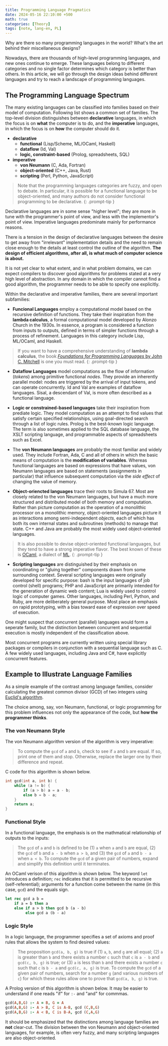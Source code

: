 ```yaml
---
title: Programming Language Pragmatics
date: 2024-05-16 22:10:00 +500
math: true
categories: [Theory]
tags: [note, lang-en, PL]
---
```


Why are there so many programming languages in the world? What's the art behind their miscellaneous designs? 

Nowadays, there are thousands of high-level programming languages, and new ones continue to emerge. These languages belong to different categories and no single factor determines which category is better than others. In this article, we will go through the design ideas behind different languages and try to reach a landscape of programming languages.


## The Programming Language Spectrum

The many existing languages can be classified into families based on their model of computation. Following list shows a common set of families. The top-level division distinguishes between **declarative** languages, in which the focus is on **what** the computer is to do, and the **imperative** languages, in which the focus is on **how** the computer should do it.

 - **declarative**
   - **functional** (Lisp/Scheme, ML/OCaml, Haskell)
   - **dataflow** (Id, Val)
   - **logic, constraint-based** (Prolog, spreadsheets, SQL)
 - **imperative**
   - **von Neumann** (C, Ada, Fortran)
   - **object-oriented** (C++, Java, Rust)
   - **scripting** (Perl, Python, JavaScript)

> Note that the programming languages categories are fuzzy, and open to debate. In particular, it is possible for a functional language to be object-oriented, and many authors do not consider functional programming to be declarative.
{: .prompt-tip }

Declarative languages are in some sense "higher level"; they are more in tune with the programmer's point of view, and less with the implementor's point of view. Imperative languages predominate mainly for performance reasons.

There is a tension in the design of declarative languages between the desire to get away from "irrelevant" implementation details and the need to remain close enough to the details at least control the outline of the algorithm. **The design of efficient algorithms, after all, is what much of computer science is about.**

It is not yet clear to what extent, and in what problem domains, we can expect compilers to discover good algorithms for problems stated at a very high level of abstraction. In any domain in which the compiler cannot find a good algorithm, the programmer needs to be able to specify one explicitly.

Within the declarative and imperative families, there are several important subfamilies:

- **Funcional Languages** employ a computational model based on the recursive definition of functions. They take their inspiration from the **lambda calculus**, a formal computational model developed by Alonzo Church in the 1930s. In essence, a program is considered a function from inputs to outputs, defined in terms of simpler functions through a process of refinement. Languages in this category include Lisp, ML/OCaml, and Haskell.

> If you want to have a comprehensive understanding of **lambda calculus**, the book [*Foundations for Programming Languages* by John C. Mitchell](https://softwarefoundations.cis.upenn.edu/plf-current/index.html) is one you must read.
{: .prompt-tip }

- **Dataflow Languages** model computations as the flow of information (*tokens*) among primitive functional *nodes*. They provide an inherently parallel model: nodes are triggered by the arrival of input tokens, and can operate concurrently. Id and Val are examples of dataflow languages. Sisal, a descendant of Val, is more often described as a functional language.

- **Logic or constrained-based languages** take their inspiration from prediate logic. They model computation as an attempt to find values that satisfy certain specified relationships, using goal-directed search through a list of logic rules. Prolog is the best-known logic language. The term is also sometimes applied to the SQL database language, the XSLT scripting language, and programmable aspects of spreadsheets such as Excel.

- The **von Neumann languages** are probably the most familiar and widely used. They include Fortran, Ada, C and all of others in which the basic means of computation is the **modification of variables**. Whereas functional languages are based on expressions that have values, von Neumann languages are based on statements (assignments in particular) that influence subsequent computation via the *side effect* of changing the value of memory.

- **Object-oriencted languages** trace their roots to Simula 67. Most are closely related to the von Neumann languages, but have a much more structured and distributed model of both memory and computation. Rather than picture computation as the operation of a monolithic processor on a monolithic memory, object-oriented languages picture it as interactions among semi-independent *objects*, each of which has both its own internal states and subroutines (methods) to manage that state. C++ and Java are probably the most widely used object-oriented languages. 

> It is also possible to devise object-oriented functional languages, but they tend to have a strong imperative flavor. The best known of these is [OCaml](https://ocaml.org/), a dialect of [ML](https://cs.lmu.edu/~ray/notes/introml/).
{: .prompt-tip }

- **Scripting languages** are distinguished by their emphasis on coordinating or "gluing together" components drawn from some surrounding context. Several scripting languages were originally developed for specific purpose: bash is the input languages of job control (shell) programs; PHP and JavaScript are primarily intended for the generation of dynamic web content; Lua is widely used to control logic of computer games. Other languages, including Perl, Python, and Ruby, are more deliberately general purpose. Most place an emphasis on rapid prototyping, with a bias toward ease of expression over speed of execution.

One might suspect that concurrent (parallel) languages would form a seperate family, but the distinction between concurrent and sequential execution is mostly independent of the classification above.

Most concurrent programs are currently written using special library packages or compilers in conjunction with a sequential language such as C. A few widely used languages, including Java and C#, have explicitly concurrent features.


## Example to Illustrate Language Families

As a simple example of the contrast among language families, consider calculating the greatest common divisor (GCD) of two integers using [Euclid's algorithm](https://en.wikipedia.org/wiki/Euclidean_algorithm).

The choice among, say, von Neumann, functional, or logic programming for this problem influences not only the appearance of the code, but **how the programmer thinks**. 

### The von Neumann Style

The von Neumann algorithm version of the algorithm is very imperative:

> To compute the `gcd` of `a` and `b`, check to see if `a` and `b` are equal. If so, print one of them and stop. Otherwise, replace the larger one by their difference and repeat.

C code for this algorithm is shown below.

```c
int gcd(int a, int b) {
    while (a != b) {
        if (a > b) a = a - b;
        else b = b - a;
    }
    return a;
}
```


### Functional Style

In a functional language, the emphasis is on the mathmatical relationship of outputs to the inputs:

> The `gcd` of `a` and `b` is defined to be (1) `a` when `a` and `b` are equal, (2) the `gcd` of `b` and `a - b` when `a > b`, and (3) the `gcd` of `a` and `b - a` when `a < b`. To compute the `gcd` of a given pair of numbers, expand and simplify this definition until it terminates.

An OCaml verison of this algorithm is shown below. The keyword `let` introduces a definition; `rec` indicates that it is permitted to be recursive (self-referential); arguments for a function come between the name (in this case, `gcd`) and the equals sign.

```ocaml
let rec gcd a b =
    if a = b then a
    else if a > b then gcd b (a - b)
         else gcd a (b - a)
```


### Logic Style

In a logic language, the programmer specifies a set of axioms and proof rules that allows the system to find desired values:

> The proposition `gcd(a, b, g)` is true if (1) `a`, `b`, and `g` are all equal; (2) `a` is greater than `b` and there exists a number `c` such that `c` is `a - b` and `gcd(c, b, g)` is true; or (3) `a` is less than `b` and there exists a number `c` such that `c` is `b - a` and `gcd(c, a, g)` is true. To compute the `gcd` of a given pair of numbers, search for a number `g` (and various numbers of `c`) for which these rules allow one to prove that `gcd(a, b, g)` is true.

A Prolog version of this algorithm is shown below. It may be easier to understand if one reads "if" for `:-` and "and" for commmas.

```prolog
gcd(A,B,G) :- A = B, G = A
gcd(A,B,G) :- A > B, C is A-B, gcd (C,B,G)
gcd(A,B,G) :- A < B, C is B-A, gcd (C,A,G)
```

It should be emphasized that the distinctions among language families are **not** clear-cut. The division between the von Neumann and object-oriented languages, for example, is often very fuzzy, and many scripting languages are also object-oriented.


